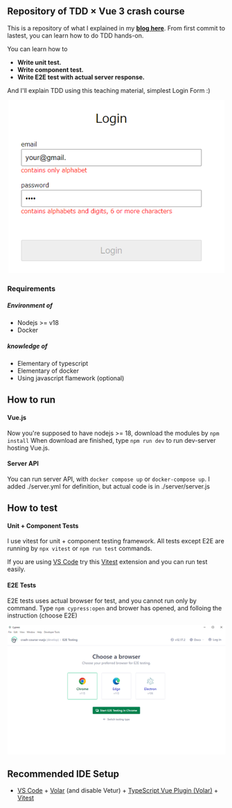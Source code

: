 ## Repository of TDD × Vue 3 crash course

This is a repository of what I explained in my **[blog here](https://moritakuaki.com/blogs/first-step-view-with-tdd)**. From first commit to lastest, you can learn how to do TDD hands-on.

You can learn how to

- **Write unit test.**
- **Write component test.**
- **Write E2E test with actual server response.**

And I'll explain TDD using this teaching material, simplest Login Form :)

<div align="center">
   <img src="./login.png" alt="login form" title="login form" width="500"/>
</div>

### Requirements

##### Environment of

- Nodejs >= v18
- Docker

##### knowledge of

- Elementary of typescript
- Elementary of docker
- Using javascript flamework (optional)

## How to run

#### Vue.js

Now you're supposed to have nodejs >= 18, download the modules by `npm install`
When download are finished, type `npm run dev` to run dev-server hosting Vue.js.

#### Server API

You can run server API, with `docker compose up` or `docker-compose up`.
I added ./server.yml for definition, but actual code is in ./server/server.js

## How to test

#### Unit + Component Tests

I use vitest for unit + component testing framework. All tests except E2E are running by `npx vitest` or `npm run test` commands.

If you are using [VS Code](https://code.visualstudio.com/) try this [Vitest](https://marketplace.visualstudio.com/items?itemName=ZixuanChen.vitest-explorer) extension and you can run test easily.

#### E2E Tests

E2E tests uses actual browser for test, and you cannot run only by command. Type `npm cypress:open` and brower has opened, and folloing the instruction (choose E2E)

<div align="center">
   <img src="./cypress.png" alt="cypress" title="cypress browser" width="700"/>
</div>

## Recommended IDE Setup

- [VS Code](https://code.visualstudio.com/) + [Volar](https://marketplace.visualstudio.com/items?itemName=Vue.volar) (and disable Vetur) + [TypeScript Vue Plugin (Volar)](https://marketplace.visualstudio.com/items?itemName=Vue.vscode-typescript-vue-plugin) + [Vitest](https://marketplace.visualstudio.com/items?itemName=ZixuanChen.vitest-explorer)
